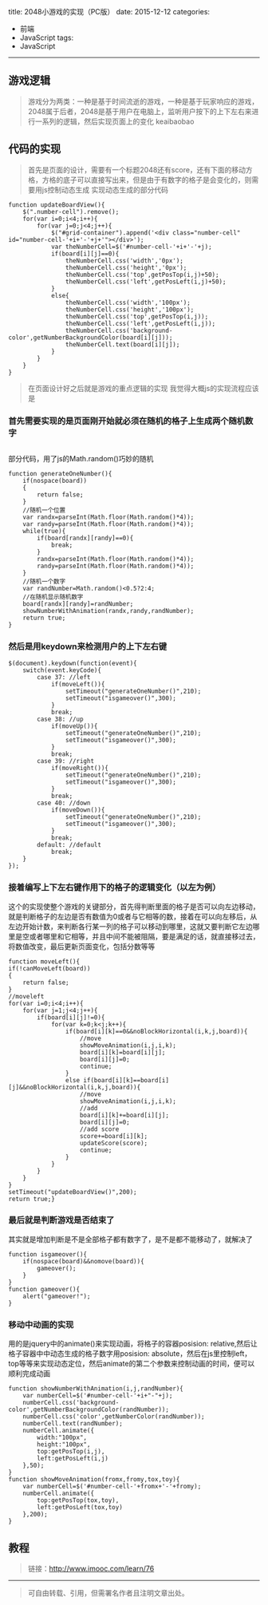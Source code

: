 title: 2048小游戏的实现（PC版）
date: 2015-12-12
categories:
  - 前端
  - JavaScript
tags:
  - JavaScript
---
## **游戏逻辑**

>游戏分为两类：一种是基于时间流逝的游戏，一种是基于玩家响应的游戏，2048属于后者，2048是基于用户在电脑上，监听用户按下的上下左右来进行一系列的逻辑，然后实现页面上的变化
keaibaobao

## **代码的实现**

>首先是页面的设计，需要有一个标题2048还有score，还有下面的移动方格，方格的底子可以直接写出来，但是由于有数字的格子是会变化的，则需要用js控制动态生成
实现动态生成的部分代码

```
function updateBoardView(){
    $(".number-cell").remove();
    for(var i=0;i<4;i++){
        for(var j=0;j<4;j++){
            $("#grid-container").append('<div class="number-cell" id="number-cell-'+i+'-'+j+'"></div>');
            var theNumberCell=$('#number-cell-'+i+'-'+j);
            if(board[i][j]==0){
                theNumberCell.css('width','0px');
                theNumberCell.css('height','0px');
                theNumberCell.css('top',getPosTop(i,j)+50);
                theNumberCell.css('left',getPosLeft(i,j)+50);
            }
            else{
                theNumberCell.css('width','100px');
                theNumberCell.css('height','100px');
                theNumberCell.css('top',getPosTop(i,j));
                theNumberCell.css('left',getPosLeft(i,j));
                theNumberCell.css('background-color',getNumberBackgroundColor(board[i][j]));
                theNumberCell.text(board[i][j]);                
            }
        }
    }
}
```
<!--more-->
>在页面设计好之后就是游戏的重点逻辑的实现
我觉得大概js的实现流程应该是

### **首先需要实现的是页面刚开始就必须在随机的格子上生成两个随机数字**

<img src="http://7xp9v5.com1.z0.glb.clouddn.com/_S%5DOW%5BD(X%40U8(JYE%40%5B5F%6064.png" alt="">

部分代码，用了js的Math.random()巧妙的随机
```
function generateOneNumber(){
    if(nospace(board))
    {
        return false;
    }
    //随机一个位置
    var randx=parseInt(Math.floor(Math.random()*4));
    var randy=parseInt(Math.floor(Math.random()*4));
    while(true){
        if(board[randx][randy]==0){
            break;
        }
        randx=parseInt(Math.floor(Math.random()*4));
        randy=parseInt(Math.floor(Math.random()*4));
    }
    //随机一个数字
    var randNumber=Math.random()<0.5?2:4;
    //在随机显示随机数字
    board[randx][randy]=randNumber;
    showNumberWithAnimation(randx,randy,randNumber);
    return true;
}
```
### **然后是用keydown来检测用户的上下左右键**
```
$(document).keydown(function(event){
    switch(event.keyCode){
        case 37: //left
            if(moveLeft()){
                setTimeout("generateOneNumber()",210);
                setTimeout("isgameover()",300);
            }
            break;
        case 38: //up
            if(moveUp()){
                setTimeout("generateOneNumber()",210);
                setTimeout("isgameover()",300);
            }
            break;
        case 39: //right
            if(moveRight()){
                setTimeout("generateOneNumber()",210);
                setTimeout("isgameover()",300);
            }
            break;
        case 40: //down
            if(moveDown()){
                setTimeout("generateOneNumber()",210);
                setTimeout("isgameover()",300);
            }
            break;
        default: //default
            break;
    }
});
```
### **接着编写上下左右键作用下的格子的逻辑变化（以左为例）**
这个的实现使整个游戏的关键部分，首先得判断里面的格子是否可以向左边移动，就是判断格子的左边是否有数值为0或者与它相等的数，接着在可以向左移后，从左边开始计数，来判断各行某一列的格子可以移动到哪里，这就又要判断它左边哪里是空或者哪里和它相等，并且中间不能被阻隔，要是满足的话，就直接移过去，将数值改变，最后更新页面变化，包括分数等等
```
function moveLeft(){
if(!canMoveLeft(board))
{
    return false;
}
//moveleft
for(var i=0;i<4;i++){
    for(var j=1;j<4;j++){
        if(board[i][j]!=0){
            for(var k=0;k<j;k++){
                if(board[i][k]==0&&noBlockHorizontal(i,k,j,board)){
                    //move
                    showMoveAnimation(i,j,i,k);
                    board[i][k]=board[i][j];
                    board[i][j]=0;
                    continue;
                }
                else if(board[i][k]==board[i][j]&&noBlockHorizontal(i,k,j,board)){
                    //move
                    showMoveAnimation(i,j,i,k);
                    //add
                    board[i][k]+=board[i][j];
                    board[i][j]=0;
                    //add score
                    score+=board[i][k];
                    updateScore(score);
                    continue;
                }
            }
        }
    }
}
setTimeout("updateBoardView()",200);
return true;}
```
### **最后就是判断游戏是否结束了**
其实就是增加判断是不是全部格子都有数字了，是不是都不能移动了，就解决了
```
function isgameover(){
    if(nospace(board)&&nomove(board)){
        gameover();
    }
}
function gameover(){
    alert("gameover!");
}
```
### **移动中动画的实现**
用的是jquery中的animate()来实现动画，将格子的容器posision: relative,然后让格子容器中中动态生成的格子数字用posision: absolute，然后在js里控制left，top等等来实现动态定位，然后animate的第二个参数来控制动画的时间，便可以顺利完成动画
```
function showNumberWithAnimation(i,j,randNumber){
    var numberCell=$('#number-cell-'+i+"-"+j);
    numberCell.css('background-color',getNumberBackgroundColor(randNumber));
    numberCell.css('color',getNumberColor(randNumber));
    numberCell.text(randNumber);
    numberCell.animate({
        width:"100px",
        height:"100px",
        top:getPosTop(i,j),
        left:getPosLeft(i,j)
    },50);
}
function showMoveAnimation(fromx,fromy,tox,toy){
    var numberCell=$('#number-cell-'+fromx+'-'+fromy);
    numberCell.animate({
        top:getPosTop(tox,toy),
        left:getPosLeft(tox,toy)
    },200);
}
```
## **教程**
>链接：http://www.imooc.com/learn/76

---

>可自由转载、引用，但需署名作者且注明文章出处。